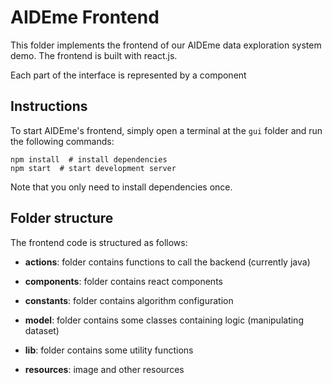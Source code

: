 # AIDEme Frontend

This folder implements the frontend of our AIDEme data exploration system demo.
The frontend is built with react.js.

Each part of the interface is represented by a component

## Instructions

To start AIDEme's frontend, simply open a terminal at the `gui` folder and run the following commands: 

```shell
npm install  # install dependencies 
npm start  # start development server
```

Note that you only need to install dependencies once.

## Folder structure
The frontend code is structured as follows: 

- **actions**: folder contains functions to call the backend (currently java)

- **components**: folder contains react components

- **constants**: folder contains algorithm configuration

- **model**: folder contains some classes containing logic (manipulating dataset)

- **lib**: folder contains some utility functions

- **resources**: image and other resources
